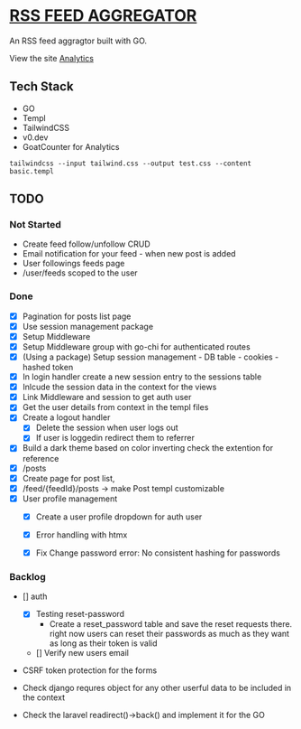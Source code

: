 # [RSS FEED AGGREGATOR](https://rssfeed.cclic.app/)
An RSS feed aggragtor built with GO.

View the site [Analytics](https://rssfeed.goatcounter.com/)

## Tech Stack
- GO
- Templ
- TailwindCSS
- v0.dev
- GoatCounter for Analytics

```shell
tailwindcss --input tailwind.css --output test.css --content basic.templ
```

## TODO

### Not Started 

- Create feed follow/unfollow CRUD
- Email notification for your feed - when new post is added
- User followings feeds page
- /user/feeds scoped to the user

### Done
- [x] Pagination for posts list page
- [x] Use session management package
- [x] Setup Middleware
- [x] Setup Middleware group with go-chi for authenticated routes
- [x] (Using a package) Setup session management - DB table - cookies - hashed token 
- [x] In login handler create a new session entry to the sessions table
- [x] Inlcude the session data in the context for the views
- [x] Link Middleware and session to get auth user
- [x] Get the user details from context in the templ files
- [x] Create a logout handler
    - [x] Delete the session when user logs out
    - [x] If user is loggedin redirect them to referrer
- [x] Build a dark theme based on color inverting check the extention for reference
- [x] /posts
- [x] Create page for post list, 
- [x] /feed/{feedId}/posts -> make Post templ customizable
- [x] User profile management 
    - [x] Create a user profile dropdown for auth user
    - [x] Error handling with htmx
    - [x] Fix Change password error: No consistent hashing for passwords


### Backlog

- [] auth
    - [x] Testing reset-password 
        - Create a reset_password table and save the reset requests there. right now users can reset their passwords as much as they want 
        as long as their token is valid
    - [] Verify new users email

- CSRF token protection for the forms
- Check django requres object for any other userful data to be included in the context
- Check the laravel readirect()->back() and implement it for the GO
